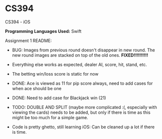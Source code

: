 CS394
=====

CS394 - iOS

**Programming Languages Used:** Swift

Assignment 1 README:
  - BUG: Images from previous round doesn't disappear in new round. The new round images are stacked on top of the old ones.
    **FIXED!!!!!!!!!!**

  - Everything else works as expected, dealer AI, score, hit, stand, etc.
  - The betting win/loss score is static for now

  - DONE: Ace is viewed as 11 for pip score always, need to add cases for when ace should be one
  - DONE: Need to add case for Blackjack win (21)
  - TODO: DOUBLE AND SPLIT (maybe more complicated :(, especially with viewing the cards) needs to be added, but only if there is time as this might be too much for a simple game.

  - Code is pretty ghetto, still learning iOS: Can be cleaned up a lot if there is time.
